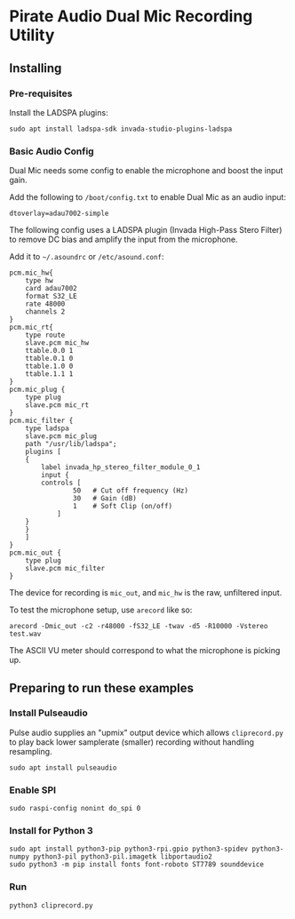 # Pirate Audio Dual Mic Recording Utility

## Installing

### Pre-requisites

Install the LADSPA plugins:

```
sudo apt install ladspa-sdk invada-studio-plugins-ladspa
```

### Basic Audio Config

Dual Mic needs some config to enable the microphone and boost the input gain.

Add the following to `/boot/config.txt` to enable Dual Mic as an audio input:

```
dtoverlay=adau7002-simple
```

The following config uses a LADSPA plugin (Invada High-Pass Stero Filter) to remove DC bias and amplify the input from the microphone.

Add it to `~/.asoundrc` or `/etc/asound.conf`:

```
pcm.mic_hw{
    type hw
    card adau7002
    format S32_LE
    rate 48000
    channels 2
}
pcm.mic_rt{
    type route
    slave.pcm mic_hw
    ttable.0.0 1
    ttable.0.1 0
    ttable.1.0 0
    ttable.1.1 1
}
pcm.mic_plug {
    type plug
    slave.pcm mic_rt
}
pcm.mic_filter {
    type ladspa
    slave.pcm mic_plug
    path "/usr/lib/ladspa";
    plugins [
    {
        label invada_hp_stereo_filter_module_0_1
        input {
	    controls [
                50   # Cut off frequency (Hz)
                30   # Gain (dB)
                1    # Soft Clip (on/off)
            ]
	}
    }
    ]
}
pcm.mic_out {
    type plug
    slave.pcm mic_filter
}
```

The device for recording is `mic_out`, and `mic_hw` is the raw, unfiltered input.

To test the microphone setup, use `arecord` like so:

```
arecord -Dmic_out -c2 -r48000 -fS32_LE -twav -d5 -R10000 -Vstereo test.wav
```

The ASCII VU meter should correspond to what the microphone is picking up.

## Preparing to run these examples

### Install Pulseaudio

Pulse audio supplies an "upmix" output device which allows `cliprecord.py` to play back lower samplerate (smaller) recording without handling resampling.

```
sudo apt install pulseaudio
```

### Enable SPI

```
sudo raspi-config nonint do_spi 0
```

### Install for Python 3

```
sudo apt install python3-pip python3-rpi.gpio python3-spidev python3-numpy python3-pil python3-pil.imagetk libportaudio2
sudo python3 -m pip install fonts font-roboto ST7789 sounddevice
```

### Run

```
python3 cliprecord.py
```

